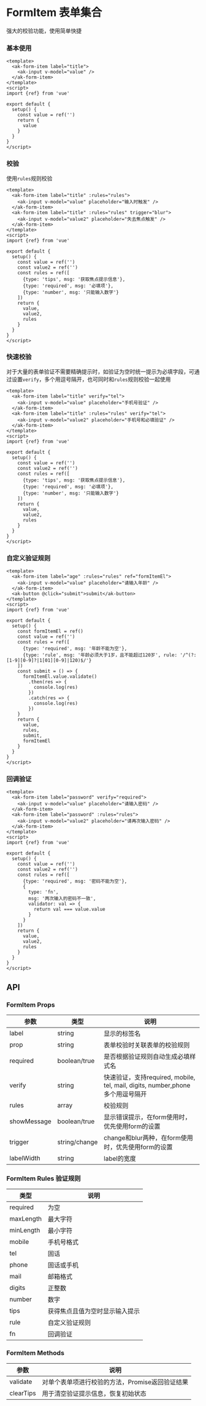 <!-- Created by 337547038 on 2021/6/18 0018. -->

# FormItem 表单集合

强大的校验功能，使用简单快捷

### 基本使用

```vue demo
<template>
  <ak-form-item label="title">
    <ak-input v-model="value" />
  </ak-form-item>
</template>
<script>
import {ref} from 'vue'

export default {
  setup() {
    const value = ref('')
    return {
      value
    }
  }
}
</script>
```

### 校验

使用`rules`规则校验

```vue demo
<template>
  <ak-form-item label="title" :rules="rules">
    <ak-input v-model="value" placeholder="输入时触发" />
  </ak-form-item>
  <ak-form-item label="title" :rules="rules" trigger="blur">
    <ak-input v-model="value2" placeholder="失去焦点触发" />
  </ak-form-item>
</template>
<script>
import {ref} from 'vue'

export default {
  setup() {
    const value = ref('')
    const value2 = ref('')
    const rules = ref([
      {type: 'tips', msg: '获取焦点提示信息'},
      {type: 'required', msg: '必填项'},
      {type: 'number', msg: '只能输入数字'}
    ])
    return {
      value,
      value2,
      rules
    }
  }
}
</script>

```

### 快速校验

对于大量的表单验证不需要精确提示时，如验证为空时统一提示为必填字段，可通过设置`verify`，多个用逗号隔开，也可同时和`rules`规则校验一起使用

```vue demo
<template>
  <ak-form-item label="title" verify="tel">
    <ak-input v-model="value" placeholder="手机号验证" />
  </ak-form-item>
  <ak-form-item label="title" :rules="rules" verify="tel">
    <ak-input v-model="value2" placeholder="手机号和必填验证" />
  </ak-form-item>
</template>
<script>
import {ref} from 'vue'

export default {
  setup() {
    const value = ref('')
    const value2 = ref('')
    const rules = ref([
      {type: 'tips', msg: '获取焦点提示信息'},
      {type: 'required', msg: '必填项'},
      {type: 'number', msg: '只能输入数字'}
    ])
    return {
      value,
      value2,
      rules
    }
  }
}
</script>

```

### 自定义验证规则

```vue demo
<template>
  <ak-form-item label="age" :rules="rules" ref="formItemEl">
    <ak-input v-model="value" placeholder="请输入年龄" />
  </ak-form-item>
  <ak-button @click="submit">submit</ak-button>
</template>
<script>
import {ref} from 'vue'

export default {
  setup() {
    const formItemEl = ref()
    const value = ref('')
    const rules = ref([
      {type: 'required', msg: '年龄不能为空'},
      {type: 'rule', msg: '年龄必须大于1岁，且不能超过120岁', rule: '/^(?:[1-9][0-9]?|1[01][0-9]|120)$/'}
    ])
    const submit = () => {
      formItemEl.value.validate()
        .then(res => {
          console.log(res)
        })
        .catch(res => {
          console.log(res)
        })
    }
    return {
      value,
      rules,
      submit,
      formItemEl
    }
  }
}
</script>
```

### 回调验证

```vue demo
<template>
  <ak-form-item label="password" verify="required">
    <ak-input v-model="value" placeholder="请输入密码" />
  </ak-form-item>
  <ak-form-item label="password" :rules="rules">
    <ak-input v-model="value2" placeholder="请再次输入密码" />
  </ak-form-item>
</template>
<script>
import {ref} from 'vue'

export default {
  setup() {
    const value = ref('')
    const value2 = ref('')
    const rules = ref([
      {type: 'required', msg: '密码不能为空'},
      {
        type: 'fn',
        msg: '两次输入的密码不一致',
        validator: val => {
          return val === value.value
        }
      }
    ])
    return {
      value,
      value2,
      rules
    }
  }
}
</script>

```

## API

### FormItem Props

|参数|类型|说明|
|----------|--------------|--------|
|label          | string         |显示的标签名|
|prop           | string         |表单校验时关联表单的校验规则|
|required       | boolean/true   |是否根据验证规则自动生成必填样式名|
|verify         | string         |快速验证，支持required, mobile, tel, mail, digits, number,phone 多个用逗号隔开|
|rules          | array          |校验规则|
|showMessage    | boolean/true   |显示错误提示，在form使用时，优先使用form的设置|
|trigger        | string/change  |change和blur两种，在form使用时，优先使用form的设置|
|labelWidth     | string         |label的宽度|

### FormItem Rules 验证规则

|类型|说明|
|----------|--------------|
|required       |为空|
|maxLength      |最大字符|
|minLength      |最小字符|
|mobile         |手机号格式|
|tel            |固话|
|phone          |固话或手机|
|mail           |邮箱格式|
|digits         |正整数|
|number         |数字|
|tips           |获得焦点且值为空时显示输入提示|
|rule           |自定义验证规则|
|fn             |回调验证|

### FormItem Methods

|参数|说明|
|----------|--------------|
|validate       |对单个表单项进行校验的方法，Promise返回验证结果|
|clearTips      |用于清空验证提示信息，恢复初始状态|

